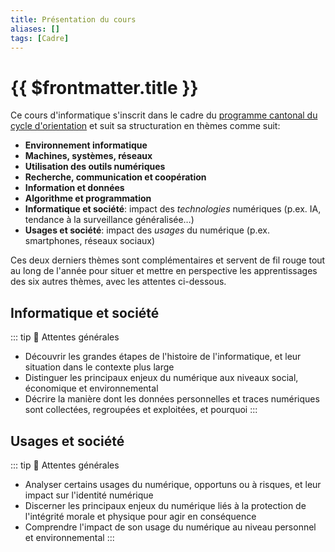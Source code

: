 ```yaml
---
title: Présentation du cours
aliases: []
tags: [Cadre]
---
```


# {{ $frontmatter.title }}

Ce cours d'informatique s'inscrit dans le cadre du [programme cantonal du cycle d'orientation](https://edu.ge.ch/enseignement/sites/default/files/2022-07/informatique_programme-pilote_2022.pdf) et suit sa structuration en thèmes comme suit:

- **Environnement informatique**
- **Machines, systèmes, réseaux**
- **Utilisation des outils numériques**
- **Recherche, communication et coopération**
- **Information et données**
- **Algorithme et programmation**
- **Informatique et société**: impact des _technologies_ numériques (p.ex. IA, tendance à la surveillance généralisée…)
- **Usages et société**: impact des _usages_ du numérique (p.ex. smartphones, réseaux sociaux)

Ces deux derniers thèmes sont complémentaires et servent de fil rouge tout au long de l'année pour situer et mettre en perspective les apprentissages des six autres thèmes, avec les attentes ci-dessous.

## Informatique et société

::: tip 🎯 Attentes générales
- Découvrir les grandes étapes de l'histoire de l'informatique, et leur situation dans le contexte plus large
- Distinguer les principaux enjeux du numérique aux niveaux social, économique et environnemental
- Décrire la manière dont les données personnelles et traces numériques sont collectées, regroupées et exploitées, et pourquoi
:::


## Usages et société

::: tip 🎯 Attentes générales
- Analyser certains usages du numérique, opportuns ou à risques, et leur impact sur l'identité numérique
- Discerner les principaux enjeux du numérique liés à la protection de l'intégrité morale et physique pour agir en conséquence
- Comprendre l'impact de son usage du numérique au niveau personnel et environnemental
:::
